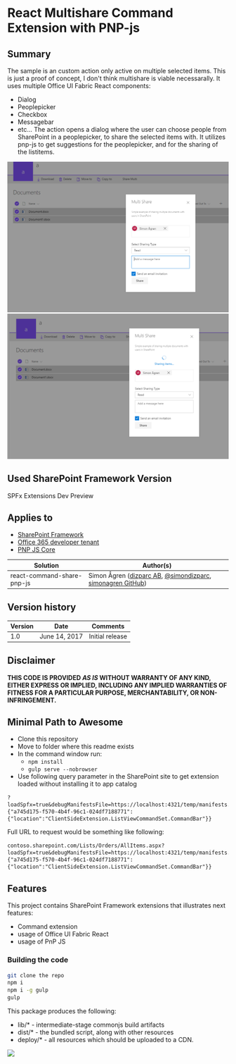 # React Multishare Command Extension with PNP-js

## Summary
The sample is an custom action only active on multiple selected items.
This is just a proof of concept, I don't think multishare is viable necessarally.
It uses multiple Office UI Fabric React components:
- Dialog
- Peoplepicker
- Checkbox
- Messagebar
- etc...
The action opens a dialog where the user can choose people from SharePoint in a peoplepicker, to share the selected items with.
It utilizes pnp-js to get suggestions for the peoplepicker, and for the sharing of the listitems.

![react-command-share-pnp-js](./assets/share.png)
![react-command-share-pnp-js](./assets/shared.png)

## Used SharePoint Framework Version 
SPFx Extensions Dev Preview

## Applies to

* [SharePoint Framework](http://dev.office.com/sharepoint/docs/spfx/sharepoint-framework-overview)
* [Office 365 developer tenant](http://dev.office.com/sharepoint/docs/spfx/set-up-your-developer-tenant)
* [PNP JS Core](https://github.com/SharePoint/PnP-JS-Core)


Solution|Author(s)
--------|---------
react-command-share-pnp-js | Simon Ågren ([dizparc AB](http://www.dizparc.se), [@simondizparc](https://twitter.com/simondizparc), [simonagren GitHub](https://github.com/simonagren))

## Version history

Version|Date|Comments
-------|----|--------
1.0|June 14, 2017|Initial release

## Disclaimer
**THIS CODE IS PROVIDED *AS IS* WITHOUT WARRANTY OF ANY KIND, EITHER EXPRESS OR IMPLIED, INCLUDING ANY IMPLIED WARRANTIES OF FITNESS FOR A PARTICULAR PURPOSE, MERCHANTABILITY, OR NON-INFRINGEMENT.**

## Minimal Path to Awesome

- Clone this repository
- Move to folder where this readme exists
- In the command window run:
  - `npm install`
  - `gulp serve --nobrowser`
- Use following query parameter in the SharePoint site to get extension loaded without installing it to app catalog

```
?loadSpfx=true&debugManifestsFile=https://localhost:4321/temp/manifests.js&customActions={"a745d175-f570-4b4f-96c1-024df7188771":{"location":"ClientSideExtension.ListViewCommandSet.CommandBar"}}
```
Full URL to request would be something like following:

```
contoso.sharepoint.com/Lists/Orders/AllItems.aspx?loadSpfx=true&debugManifestsFile=https://localhost:4321/temp/manifests.js&customActions={"a745d175-f570-4b4f-96c1-024df7188771":{"location":"ClientSideExtension.ListViewCommandSet.CommandBar"}}
```


## Features
This project contains SharePoint Framework extensions that illustrates next features:
* Command extension
* usage of Office UI Fabric React
* usage of PnP JS

### Building the code

```bash
git clone the repo
npm i
npm i -g gulp
gulp
```

This package produces the following:

* lib/* - intermediate-stage commonjs build artifacts
* dist/* - the bundled script, along with other resources
* deploy/* - all resources which should be uploaded to a CDN.


<img src="https://telemetry.sharepointpnp.com/sp-dev-fx-extensions/samples/react-field-slider" />